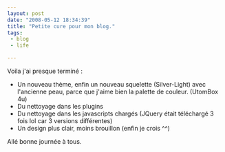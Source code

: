```yaml
---
layout: post
date: "2008-05-12 18:34:39"
title: "Petite cure pour mon blog."
tags:
 - blog
 - life

---
```


Voila j'ai presque terminé :


  * Un nouveau thème, enfin un nouveau squelette (Silver-Light) avec l'ancienne peau, parce que j'aime bien la palette de couleur. (UtomBox 4u)
  * Du nettoyage dans les plugins
  * Du nettoyage dans les javascripts chargés (JQuery était téléchargé 3 fois lol car 3 versions différentes)
  * Un design plus clair, moins brouillon (enfin je crois ^^)

Allé bonne journée à tous.
